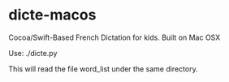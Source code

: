 # dicte-macos
Cocoa/Swift-Based French Dictation for kids. Built on Mac OSX

Use: ./dicte.py 

This will read the file word_list under the same directory.
